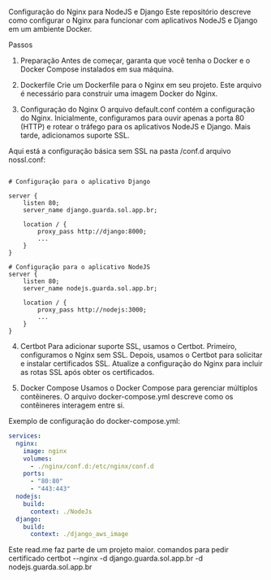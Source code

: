 Configuração do Nginx para NodeJS e Django
Este repositório descreve como configurar o Nginx para funcionar com aplicativos NodeJS e Django em um ambiente Docker.

Passos
1. Preparação
Antes de começar, garanta que você tenha o Docker e o Docker Compose instalados em sua máquina.

2. Dockerfile
Crie um Dockerfile para o Nginx em seu projeto. Este arquivo é necessário para construir uma imagem Docker do Nginx.

3. Configuração do Nginx
O arquivo default.conf contém a configuração do Nginx. Inicialmente, configuramos para ouvir apenas a porta 80 (HTTP) e rotear o tráfego para os aplicativos NodeJS e Django. Mais tarde, adicionamos suporte SSL.

Aqui está a configuração básica sem SSL na pasta /conf.d arquivo nossl.conf:

```nginx

# Configuração para o aplicativo Django

server {
    listen 80;
    server_name django.guarda.sol.app.br;

    location / {
        proxy_pass http://django:8000;
        ...
    }
}

# Configuração para o aplicativo NodeJS
server {
    listen 80;
    server_name nodejs.guarda.sol.app.br;

    location / {
        proxy_pass http://nodejs:3000;
        ...
    }
}
```
4. Certbot
Para adicionar suporte SSL, usamos o Certbot. Primeiro, configuramos o Nginx sem SSL. Depois, usamos o Certbot para solicitar e instalar certificados SSL. Atualize a configuração do Nginx para incluir as rotas SSL após obter os certificados.

5. Docker Compose
Usamos o Docker Compose para gerenciar múltiplos contêineres. O arquivo docker-compose.yml descreve como os contêineres interagem entre si.

Exemplo de configuração do docker-compose.yml:

```yaml
services:
  nginx:
    image: nginx
    volumes:
      - ./nginx/conf.d:/etc/nginx/conf.d
    ports:
      - "80:80"
      - "443:443"
  nodejs:
    build:
      context: ./NodeJs
  django:
    build:
      context: ./django_aws_image
```

Este read.me faz parte de um projeto maior. 
comandos para pedir certificado
certbot --nginx -d django.guarda.sol.app.br -d nodejs.guarda.sol.app.br

